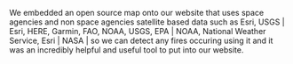 We embedded an open source map onto our website that uses space agencies and non space agencies satellite based data such as Esri, USGS | Esri, HERE, Garmin, FAO, NOAA, USGS, EPA | NOAA, National Weather Service, Esri | NASA | so we can detect any fires occuring using it and it was an incredibly helpful and useful tool to put into our website.
